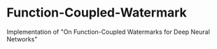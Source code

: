 # Function-Coupled-Watermark
Implementation of "On Function-Coupled Watermarks for Deep Neural Networks"
